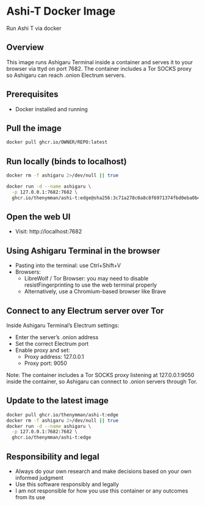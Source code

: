 # Ashi-T Docker Image
Run Ashi T via docker

## Overview

This image runs Ashigaru Terminal inside a container and serves it to your browser via ttyd on port 7682. The container includes a Tor SOCKS proxy so Ashigaru can reach .onion Electrum servers.

## Prerequisites

- Docker installed and running

## Pull the image

```bash
docker pull ghcr.io/OWNER/REPO:latest
```

## Run locally (binds to localhost)

```bash
docker rm -f ashigaru 2>/dev/null || true

docker run -d --name ashigaru \
  -p 127.0.0.1:7682:7682 \
  ghcr.io/thenymman/ashi-t:edge@sha256:3c71a278c0a8c8f6971374fbd0eba0b416dbe1ccdb83d34452d82ed89e164b5d
```

## Open the web UI

- Visit: http://localhost:7682

## Using Ashigaru Terminal in the browser

- Pasting into the terminal: use Ctrl+Shift+V
- Browsers:
    - LibreWolf / Tor Browser: you may need to disable resistFingerprinting to use the web terminal properly
    - Alternatively, use a Chromium-based browser like Brave

## Connect to any Electrum server over Tor

Inside Ashigaru Terminal’s Electrum settings:
- Enter the server’s .onion address
- Set the correct Electrum port
- Enable proxy and set:
    - Proxy address: 127.0.0.1
    - Proxy port: 9050

Note: The container includes a Tor SOCKS proxy listening at 127.0.0.1:9050 inside the container, so Ashigaru can connect to .onion servers through Tor.

## Update to the latest image

```bash
docker pull ghcr.io/thenymman/ashi-t:edge
docker rm -f ashigaru 2>/dev/null || true
docker run -d --name ashigaru \
  -p 127.0.0.1:7682:7682 \
  ghcr.io/thenymman/ashi-t:edge
```

## Responsibility and legal

- Always do your own research and make decisions based on your own informed judgment
- Use this software responsibly and legally
- I am not responsible for how you use this container or any outcomes from its use
